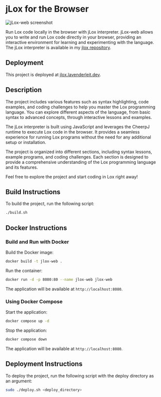 # jLox for the Browser

![jLox-web screenshot](https://github.com/user-attachments/assets/7f5780da-038c-4319-951a-689e7326b65a)

Run Lox code locally in the browser with jLox interpreter. jLox-web allows you to write and run Lox code directly in your browser, providing an interactive environment for learning and experimenting with the language. The jLox interpreter is available in my [jlox repository](https://github.com/peshala-prabhapoorna/jlox).

## Deployment

This project is deployed at [jlox.lavenderleit.dev](https://jlox.lavenderleit.dev).

## Description

The project includes various features such as syntax highlighting, code examples, and coding challenges to help you master the Lox programming language. You can explore different aspects of the language, from basic syntax to advanced concepts, through interactive lessons and examples.

The jLox interpreter is built using JavaScript and leverages the CheerpJ runtime to execute Lox code in the browser. It provides a seamless experience for running Lox programs without the need for any additional setup or installation.

The project is organized into different sections, including syntax lessons, example programs, and coding challenges. Each section is designed to provide a comprehensive understanding of the Lox programming language and its features.

Feel free to explore the project and start coding in Lox right away!

## Build Instructions

To build the project, run the following script:

```bash
./build.sh
```

## Docker Instructions

### Build and Run with Docker

Build the Docker image:

```bash
docker build -t jlox-web .
```

Run the container:

```bash
docker run -d -p 8080:80 --name jlox-web jlox-web
```

The application will be available at `http://localhost:8080`.

### Using Docker Compose

Start the application:

```bash
docker compose up -d
```

Stop the application:

```bash
docker compose down
```

The application will be available at `http://localhost:8080`.

## Deployment Instructions

To deploy the project, run the following script with the deploy directory as an argument:

```bash
sudo ./deploy.sh <deploy_directory>
```

